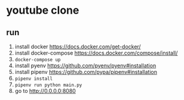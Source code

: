 # youtube clone

## run
1. install docker https://docs.docker.com/get-docker/
2. install docker-compose https://docs.docker.com/compose/install/
3. `docker-compose up`
4. install pyenv https://github.com/pyenv/pyenv#installation
5. install pipenv https://github.com/pypa/pipenv#installation
6. `pipenv install`
7. `pipenv run python main.py`
8. go to http://0.0.0.0:8080
